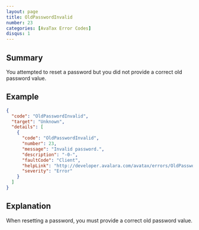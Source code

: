```yaml
---
layout: page
title: OldPasswordInvalid
number: 23
categories: [AvaTax Error Codes]
disqus: 1
---
```


## Summary

You attempted to reset a password but you did not provide a correct old password value.

## Example

```json
{
  "code": "OldPasswordInvalid",
  "target": "Unknown",
  "details": [
    {
      "code": "OldPasswordInvalid",
      "number": 23,
      "message": "Invalid password.",
      "description": "-0-",
      "faultCode": "Client",
      "helpLink": "http://developer.avalara.com/avatax/errors/OldPasswordInvalid",
      "severity": "Error"
    }
  ]
}
```

## Explanation

When resetting a password, you must provide a correct old password value.
